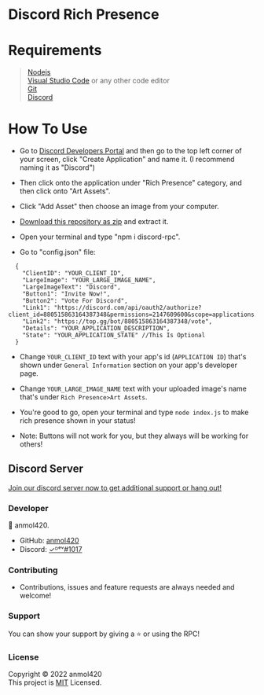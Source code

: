 # Discord Rich Presence

<h1>Requirements</h1>

>[Nodejs](https://nodejs.org/en/download/) <br>
[Visual Studio Code](https://code.visualstudio.com/) or any other code editor <br>
[Git](https://git-scm.com/downloads) <br>
[Discord](https://discord.com/)

<h1>How To Use</h1>

- Go to [Discord Developers Portal](https://discord.com/developers/applications) and then go to the top left corner of your screen, click "Create Application" and name it. (I recommend naming it as "Discord")

- Then click onto the application under "Rich Presence" category, and then click onto "Art Assets".

- Click "Add Asset" then choose an image from your computer.

- [Download this repository as zip](https://github.com/anmol420/Discord-RPC/archive/refs/heads/main.zip) and extract it.

- Open your terminal and type "npm i discord-rpc".

- Go to "config.json" file:
```
  {
    "ClientID": "YOUR_CLIENT_ID",
    "LargeImage": "YOUR_LARGE_IMAGE_NAME", 
    "LargeImageText": "Discord",
    "Button1": "Invite Now!",
    "Button2": "Vote For Discord",
    "Link1": "https://discord.com/api/oauth2/authorize?client_id=880515863164387348&permissions=2147609600&scope=applications.commands%20bot",
    "Link2": "https://top.gg/bot/880515863164387348/vote",
    "Details": "YOUR_APPLICATION_DESCRIPTION",
    "State": "YOUR_APPLICATION_STATE" //This Is Optional
  }
```
- Change `YOUR_CLIENT_ID` text with your app's id (`APPLICATION ID`) that's shown under `General Information` section on your app's developer page.

- Change `YOUR_LARGE_IMAGE_NAME` text with your uploaded image's name that's under `Rich Presence>Art Assets`.

- You're good to go, open your terminal and type `node index.js` to make rich presence shown in your status!

- Note: Buttons will not work for you, but they always will be working for others!

<h2>Discord Server</h2>

[Join our discord server now to get additional support or hang out!](https://discord.gg/QGf3q7e3J5)

<h3>Developer</h3>

👤 anmol420.
- GitHub: [anmol420](https://www.github.com/anmol240)
- Discord: [<AnMoL>✓ᴰᵉᵛ#1017](https://www.discord.com/users/875986400649052191)

<h3>Contributing</h3>

- Contributions, issues and feature requests are always needed and welcome!

<h3>Support</h3>

You can show your support by giving a ⭐ or using the RPC!

<h3>License</h3>

Copyright © 2022 anmol420<br>
This project is [MIT](https://en.wikipedia.org/wiki/MIT_License) Licensed.
